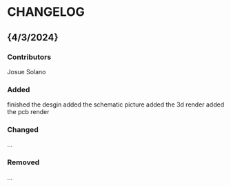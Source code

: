 #  CHANGELOG

## {4/3/2024}
### Contributors
Josue Solano    

### Added
finished the desgin
    added the schematic picture 
    added the 3d render 
    added the pcb render
### Changed
...

### Removed
...

